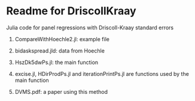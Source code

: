 Readme for DriscollKraay
========================

Julia code for panel regressions with Driscoll-Kraay standard errors

1.  CompareWithHoechle2.jl: example file

2.  bidaskspread.jld: data from Hoechle 

3.  HszDk5dwPs.jl: the main function

4.  excise.jl, HDirProdPs.jl and iterationPrintPs.jl are functions used by the main function

5.  DVMS.pdf: a paper using this method
